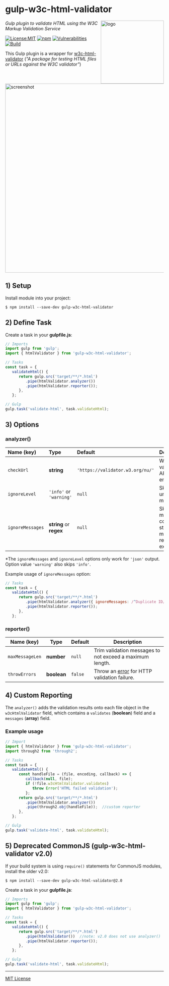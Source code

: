 # gulp-w3c-html-validator
<img src=https://centerkey.com/graphics/center-key-logo.svg align=right width=200 alt=logo>

_Gulp plugin to validate HTML using the W3C Markup Validation Service_

[![License:MIT](https://img.shields.io/badge/License-MIT-blue.svg)](https://github.com/center-key/gulp-w3c-html-validator/blob/main/LICENSE.txt)
[![npm](https://img.shields.io/npm/v/gulp-w3c-html-validator.svg)](https://www.npmjs.com/package/gulp-w3c-html-validator)
[![Vulnerabilities](https://snyk.io/test/github/center-key/gulp-w3c-html-validator/badge.svg)](https://snyk.io/test/github/center-key/gulp-w3c-html-validator)
[![Build](https://github.com/center-key/gulp-w3c-html-validator/workflows/build/badge.svg)](https://github.com/center-key/gulp-w3c-html-validator/actions?query=workflow%3Abuild)

This Gulp plugin is a wrapper for [w3c-html-validator](https://github.com/center-key/w3c-html-validator) (_"A package for testing HTML files or URLs against the W3C validator"_)

<img src=https://raw.githubusercontent.com/center-key/gulp-w3c-html-validator/main/screenshot.png
   width=600 alt=screenshot>

## 1) Setup
Install module into your project:
```shell
$ npm install --save-dev gulp-w3c-html-validator
```

## 2) Define Task
Create a task in your **gulpfile.js**:
```javascript
// Imports
import gulp from 'gulp';
import { htmlValidator } from 'gulp-w3c-html-validator';

// Tasks
const task = {
   validateHtml() {
      return gulp.src('target/**/*.html')
         .pipe(htmlValidator.analyzer())
         .pipe(htmlValidator.reporter());
      },
   };

// Gulp
gulp.task('validate-html', task.validateHtml);
```

## 3) Options
### analyzer()
| Name (key)       | Type                    | Default                          | Description                                                          |
| :--------------- | :---------------------- | :------------------------------- | :------------------------------------------------------------------- |
| `checkUrl`       | **string**              | `'https://validator.w3.org/nu/'` | W3C validation API endpoint.                                         |
| `ignoreLevel`    | `'info'` or `'warning'` | `null`                           | Skip unwanted messages.*                                             |
| `ignoreMessages` | **string** or **regex** | `null`                           | Skip messages containing a string or matching a regular expression.* |

*The `ignoreMessages` and `ignoreLevel` options only work for `'json'` output.&nbsp;
Option value `'warning'` also skips `'info'`.

Example usage of `ignoreMessages` option:
```javascript
// Tasks
const task = {
   validateHtml() {
      return gulp.src('target/**/*.html')
         .pipe(htmlValidator.analyzer({ ignoreMessages: /^Duplicate ID/ }))
         .pipe(htmlValidator.reporter());
      },
   };
```

### reporter()
| Name (key)      | Type        | Default | Description                                                                           |
| --------------- | ----------- | --------| ------------------------------------------------------------------------------------- |
| `maxMessageLen` | **number**  | `null`  | Trim validation messages to not exceed a maximum length.                              |
| `throwErrors`   | **boolean** | `false` | Throw an [error](https://github.com/gulpjs/plugin-error) for HTTP validation failure. |

## 4) Custom Reporting
The `analyzer()` adds the validation results onto each file object in the `w3cHtmlValidator` field,
which contains a `validates` (**boolean**) field and a `messages` (**array**) field.

### Example usage
```javascript
// Import
import { htmlValidator } from 'gulp-w3c-html-validator';
import through2 from 'through2';

// Tasks
const task = {
   validateHtml() {
      const handleFile = (file, encoding, callback) => {
         callback(null, file);
         if (!file.w3cHtmlValidator.validates)
            throw Error('HTML failed validation');
         };
      return gulp.src('target/**/*.html')
         .pipe(htmlValidator.analyzer())
         .pipe(through2.obj(handleFile));  //custom reporter
      },
   };

// Gulp
gulp.task('validate-html', task.validateHtml);
```

## 5) Deprecated CommonJS (gulp-w3c-html-validator v2.0)
If your build system is using `require()` statements for CommonJS modules, install the older v2.0:
```shell
$ npm install --save-dev gulp-w3c-html-validator@2.0
```
Create a task in your **gulpfile.js**:
```javascript
// Imports
import gulp from 'gulp';
import { htmlValidator } from 'gulp-w3c-html-validator';

// Tasks
const task = {
   validateHtml() {
      return gulp.src('target/**/*.html')
         .pipe(htmlValidator())  //note: v2.0 does not use analyzer()
         .pipe(htmlValidator.reporter());
      },
   };

// Gulp
gulp.task('validate-html', task.validateHtml);
```

---
[MIT License](LICENSE.txt)
